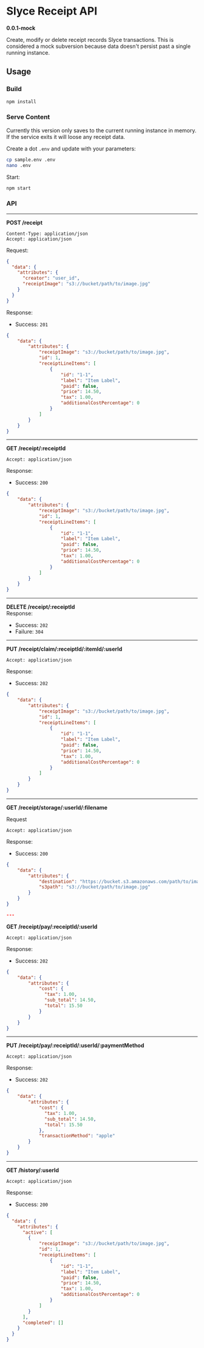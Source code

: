 # Slyce Receipt API

**0.0.1-mock**

Create, modify or delete receipt records Slyce transactions. This is considered a mock subversion because data doesn't persist past a single running instance.

## Usage

### Build

```bash
npm install
```

### Serve Content

Currently this version only saves to the current running instance in memory.  If the service exits it will loose any receipt data.

Create a dot `.env` and update with your parameters:
```bash
cp sample.env .env
nano .env
```


Start:  
```bash
npm start
```

### API
---
**POST /receipt**   
```
Content-Type: application/json
Accept: application/json
```
Request:
```json
{
  "data": {
    "attributes": {
      "creator": "user_id",
      "receiptImage": "s3://bucket/path/to/image.jpg"
    }
  }
}
```
Response:
- Success: ``201``
```json
{
    "data": {
        "attributes": {
            "receiptImage": "s3://bucket/path/to/image.jpg",
            "id": 1,
            "receiptLineItems": [
                {
                    "id": "1-1",
                    "label": "Item Label",
                    "paid": false,
                    "price": 14.50,
                    "tax": 1.00,
                    "additionalCostPercentage": 0
                }
            ]
        }
    }
}
```

---
**GET /receipt/:receiptId**   
```
Accept: application/json
```
Response:
- Success: ``200``
```json
{
    "data": {
        "attributes": {
            "receiptImage": "s3://bucket/path/to/image.jpg",
            "id": 1,
            "receiptLineItems": [
                {
                    "id": "1-1",
                    "label": "Item Label",
                    "paid": false,
                    "price": 14.50,
                    "tax": 1.00,
                    "additionalCostPercentage": 0
                }
            ]
        }
    }
}
```

---
**DELETE /receipt/:receiptId**   
Response:
- Success: ``202``
- Failure: ``304``

---
**PUT /receipt/claim/:receiptId/:itemId/:userId**   
```
Accept: application/json
```
Response:
- Success: ``202``
```json
{
    "data": {
        "attributes": {
            "receiptImage": "s3://bucket/path/to/image.jpg",
            "id": 1,
            "receiptLineItems": [
                {
                    "id": "1-1",
                    "label": "Item Label",
                    "paid": false,
                    "price": 14.50,
                    "tax": 1.00,
                    "additionalCostPercentage": 0
                }
            ]
        }
    }
}
```


---
**GET /receipt/storage/:userId/:filename**   

Request
```
Accept: application/json
```
Response:
- Success: ``200``
```json
{
    "data": {
        "attributes": {
            "destination": "https://bucket.s3.amazonaws.com/path/to/image.jpg?AWSAccessKeyId=<awsaccesskey>&Expires=1579055186&Signature=<awsaccesssignature>",
            "s3path": "s3://bucket/path/to/image.jpg"
        }
    }
}

---
```
**GET /receipt/pay/:receiptId/:userId**   
```
Accept: application/json
```
Response:
- Success: ``202``
```json
{
    "data": {
        "attributes": {
            "cost": {
              "tax": 1.00,
              "sub_total": 14.50,
              "total": 15.50
            }
        }
    }
}
```
---
**PUT /receipt/pay/:receiptId/:userId/:paymentMethod**   
```
Accept: application/json
```
Response:
- Success: ``202``
```json
{
    "data": {
        "attributes": {
            "cost": {
              "tax": 1.00,
              "sub_total": 14.50,
              "total": 15.50
            },
            "transactionMethod": "apple"
        }
    }
}
```

---
**GET /history/:userId**   
```
Accept: application/json
```
Response:
- Success: ``200``
```json
{
  "data": {
    "attributes": {
      "active": [
        {
            "receiptImage": "s3://bucket/path/to/image.jpg",
            "id": 1,
            "receiptLineItems": [
                {
                    "id": "1-1",
                    "label": "Item Label",
                    "paid": false,
                    "price": 14.50,
                    "tax": 1.00,
                    "additionalCostPercentage": 0
                }
            ]
        }
      ],
      "completed": []
    }
  }
}
```

